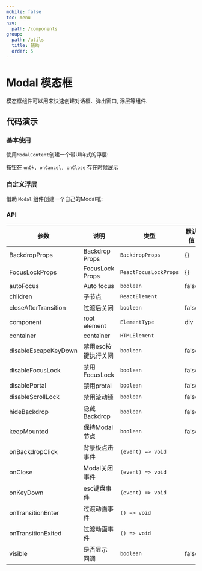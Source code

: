 ```yaml
---
mobile: false
toc: menu
nav:
  path: /components
group:
  path: /utils
  title: 辅助
  order: 5
---
```

# Modal 模态框

模态框组件可以用来快速创建对话框、弹出窗口, 浮层等组件.

## 代码演示

### 基本使用

使用`ModalContent`创建一个带UI样式的浮层:

按钮在 `onOk, onCancel, onClose` 存在时候展示

<code src="./demo/demo1.tsx"></code>


### 自定义浮层

借助 `Modal` 组件创建一个自己的Modal框:

<code src="./demo/demo2.tsx"></code>

### API

| 参数	|说明	|类型	|默认值
| --- | --- | --- | ---
| BackdropProps | Backdrop Props | `BackdropProps` | {}
| FocusLockProps | FocusLock Props | `ReactFocusLockProps` | {}
| autoFocus | Auto focus | `boolean` | false
| children | 子节点 | `ReactElement` |
| closeAfterTransition | 过渡后关闭 | `boolean` | false
| component | root element | `ElementType` | div
| container | container | `HTMLElement` |
| disableEscapeKeyDown | 禁用esc按键执行关闭 | `boolean` | false
| disableFocusLock | 禁用FocusLock | `boolean` | false
| disablePortal | 禁用protal | `boolean` | false
| disableScrollLock | 禁用滚动锁 | `boolean` | false
| hideBackdrop | 隐藏Backdrop | `boolean` | false
| keepMounted | 保持Modal节点 | `boolean` | false
| onBackdropClick | 背景板点击事件 | `(event) => void` |
| onClose |  Modal关闭事件 | `(event) => void` |
| onKeyDown | esc键盘事件 | `(event) => void` |
| onTransitionEnter | 过渡动画事件 | `() => void` |
| onTransitionExited | 过渡动画事件 | `() => void` |
| visible | 是否显示 回调 | `boolean` | false
